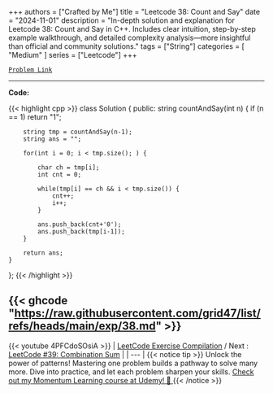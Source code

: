 
+++
authors = ["Crafted by Me"]
title = "Leetcode 38: Count and Say"
date = "2024-11-01"
description = "In-depth solution and explanation for Leetcode 38: Count and Say in C++. Includes clear intuition, step-by-step example walkthrough, and detailed complexity analysis—more insightful than official and community solutions."
tags = ["String"]
categories = [
    "Medium"
]
series = ["Leetcode"]
+++



[`Problem Link`](https://leetcode.com/problems/count-and-say/description/)

---

**Code:**

{{< highlight cpp >}}
class Solution {
public:
    string countAndSay(int n) {
        if (n == 1) return "1";

        string tmp = countAndSay(n-1);
        string ans = "";

        for(int i = 0; i < tmp.size(); ) {

            char ch = tmp[i];
            int cnt = 0;

            while(tmp[i] == ch && i < tmp.size()) {
                cnt++;
                i++;
            }

            ans.push_back(cnt+'0');
            ans.push_back(tmp[i-1]);
        }

        return ans;
    }
};
{{< /highlight >}}

{{< ghcode "https://raw.githubusercontent.com/grid47/list/refs/heads/main/exp/38.md" >}}
---
{{< youtube 4PFCdoSOsiA >}}
| [LeetCode Exercise Compilation](https://grid47.xyz/leetcode/) / Next : [LeetCode #39: Combination Sum](https://grid47.xyz/posts/leetcode_39) |
| --- |
{{< notice tip >}}
Unlock the power of patterns! Mastering one problem builds a pathway to solve many more. Dive into practice, and let each problem sharpen your skills. [Check out my Momentum Learning course at Udemy! 🚀 ](https://www.udemy.com/course/algorithms-and-data-structures-in-cpp/)
{{< /notice >}}

